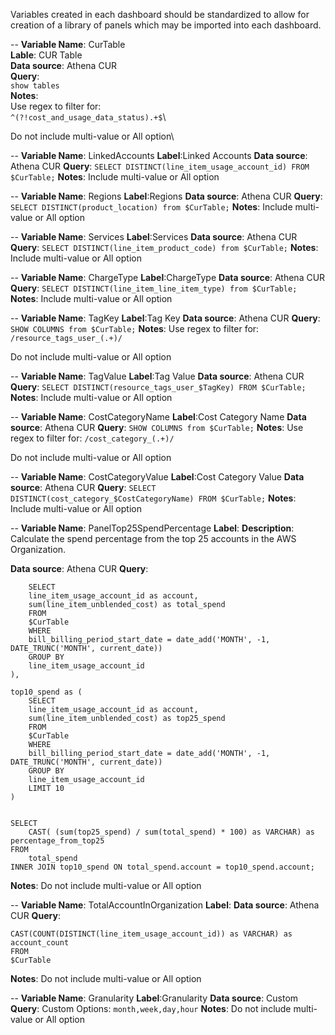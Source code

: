 Variables created in each dashboard should be standardized to allow for creation of a library of panels which may be imported into each dashboard.

--
**Variable Name**: CurTable\
**Lable**: CUR Table\
**Data source**: Athena CUR\
**Query**:\
```show tables```\
**Notes**: \
Use regex to filter for:\
```^(?!cost_and_usage_data_status).+$```\

Do not include multi-value or All option\

--
**Variable Name**: LinkedAccounts
**Label**:Linked Accounts
**Data source**: Athena CUR 
**Query**:
```SELECT DISTINCT(line_item_usage_account_id) FROM $CurTable;```
**Notes**: 
Include multi-value or All option

--
**Variable Name**: Regions
**Label**:Regions
**Data source**: Athena CUR 
**Query**:
```SELECT DISTINCT(product_location) from $CurTable;```
**Notes**: 
Include multi-value or All option

--
**Variable Name**: Services
**Label**:Services
**Data source**: Athena CUR 
**Query**:
```SELECT DISTINCT(line_item_product_code) from $CurTable;```
**Notes**: 
Include multi-value or All option

--
**Variable Name**: ChargeType
**Label**:ChargeType
**Data source**: Athena CUR 
**Query**:
```SELECT DISTINCT(line_item_line_item_type) from $CurTable;```
**Notes**: 
Include multi-value or All option

--
**Variable Name**: TagKey
**Label**:Tag Key
**Data source**: Athena CUR 
**Query**:
```SHOW COLUMNS from $CurTable;```
**Notes**: 
Use regex to filter for:
```/resource_tags_user_(.+)/```

Do not include multi-value or All option

--
**Variable Name**: TagValue
**Label**:Tag Value
**Data source**: Athena CUR 
**Query**:
```SELECT DISTINCT(resource_tags_user_$TagKey) FROM $CurTable;```
**Notes**: 
Include multi-value or All option

--
**Variable Name**: CostCategoryName
**Label**:Cost Category Name
**Data source**: Athena CUR 
**Query**:
```SHOW COLUMNS from $CurTable;```
**Notes**: 
Use regex to filter for:
```/cost_category_(.+)/```

Do not include multi-value or All option

--
**Variable Name**: CostCategoryValue
**Label**:Cost Category Value
**Data source**: Athena CUR 
**Query**:
```SELECT DISTINCT(cost_category_$CostCategoryName) FROM $CurTable;```
**Notes**: 
Include multi-value or All option

--
**Variable Name**: PanelTop25SpendPercentage
**Label**:
**Description**: Calculate the spend percentage from the top 25 accounts in the AWS Organization.

**Data source**: Athena CUR 
**Query**:
```with total_spend as (
    SELECT
    line_item_usage_account_id as account,
    sum(line_item_unblended_cost) as total_spend
    FROM
    $CurTable
    WHERE
    bill_billing_period_start_date = date_add('MONTH', -1, DATE_TRUNC('MONTH', current_date))
    GROUP BY
    line_item_usage_account_id
),

top10_spend as (
    SELECT
    line_item_usage_account_id as account,
    sum(line_item_unblended_cost) as top25_spend
    FROM
    $CurTable
    WHERE
    bill_billing_period_start_date = date_add('MONTH', -1, DATE_TRUNC('MONTH', current_date))
    GROUP BY
    line_item_usage_account_id
    LIMIT 10
)


SELECT
    CAST( (sum(top25_spend) / sum(total_spend) * 100) as VARCHAR) as percentage_from_top25
FROM
    total_spend
INNER JOIN top10_spend ON total_spend.account = top10_spend.account;
```
**Notes**: 
Do not include multi-value or All option

--
**Variable Name**: TotalAccountInOrganization
**Label**:
**Data source**: Athena CUR 
**Query**:
```SELECT 
CAST(COUNT(DISTINCT(line_item_usage_account_id)) as VARCHAR) as account_count
FROM 
$CurTable
```
**Notes**: 
Do not include multi-value or All option

--
**Variable Name**: Granularity
**Label**:Granularity
**Data source**: Custom 
**Query**:
Custom Options:
```month,week,day,hour```
**Notes**: 
Do not include multi-value or All option




